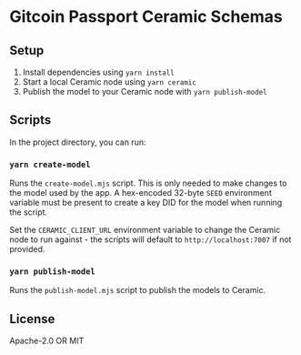 # Gitcoin Passport Ceramic Schemas

## Setup

1. Install dependencies using `yarn install`
1. Start a local Ceramic node using `yarn ceramic`
1. Publish the model to your Ceramic node with `yarn publish-model`

## Scripts

In the project directory, you can run:

### `yarn create-model`

Runs the `create-model.mjs` script.
This is only needed to make changes to the model used by the app.
A hex-encoded 32-byte `SEED` environment variable must be present to create a key DID for the model when running the script.

Set the `CERAMIC_CLIENT_URL` environment variable to change the Ceramic node to run against - the scripts will default to `http://localhost:7007` if not provided.

### `yarn publish-model`

Runs the `publish-model.mjs` script to publish the models to Ceramic.

## License

Apache-2.0 OR MIT
